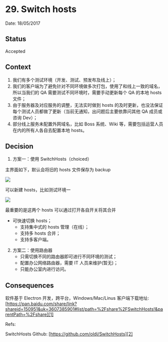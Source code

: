 # 29. Switch hosts

Date: 18/05/2017

## Status

Accepted

## Context

1. 我们有多个测试环境（开发、测试、预发布及线上）；
2. 我们的客户端为了避免针对不同环境做多次打包，使用了和线上一致的域名，所以当我们的 QA 需要测试不同环境时，需要手动更新每个 QA 的本地 hosts 文件；
3. 由于服务器及对应服务的调整，无法实时做到 hosts 的及时更新，也没法保证每个测试人员都做了更新（当前无通知，出问题后主要依靠问其他 QA 成员或咨询 Dev）；
4. 部分线上服务未配置外网域名，比如 Boss 系统、Wiki 等，需要包括运营人员在内的所有人各自去配置本地 hosts。

## Decision

1. 方案一：使用 SwitchHosts（choiced）

主界面如下，默认会将旧的 hosts 文件保存为 backup

![][image-1]

可以新建 hosts，比如测试环境一

![][image-2]

最重要的是这两个 hosts 可以通过打开各自开关将其合并

* 可快速切换 hosts；
	* 支持集中式的 hosts 管理（在线）；
	* 支持多 hosts 合并；
	* 支持多客户端。

2. 方案二：使用路由器
	* 只需切换不同的路由器即可进行不同环境的测试；
	* 配置办公网络路由器，需要 IT 人员来维护(暂无)；
	* 只能办公室内进行访问。

## Consequences

软件基于 Electron 开发，跨平台，Windows/Mac/Linus 客户端下载地址: [https://pan.baidu.com/share/link?shareid=150951&uk=3607385901#list/path=%2Fshare%2FSwitchHosts!&parentPath=%2Fshare][1]

Refs:

SwitchHosts Github: [https://github.com/oldj/SwitchHosts][2]

[1]:	https://pan.baidu.com/share/link?shareid=150951&uk=3607385901#list/path=%2Fshare%2FSwitchHosts!&parentPath=%2Fshare
[2]:	https://github.com/oldj/SwitchHosts

[image-1]:	files/switchhosts.png
[image-2]:	files/switchhosts2.png